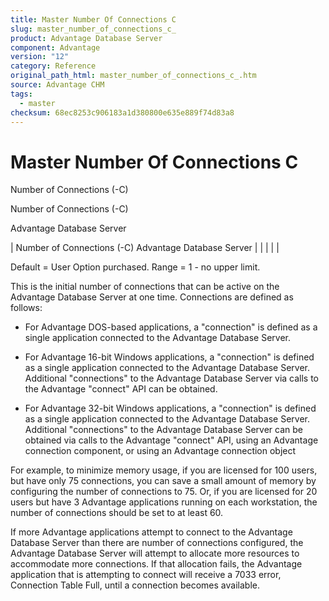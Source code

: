 ```yaml
---
title: Master Number Of Connections C
slug: master_number_of_connections_c_
product: Advantage Database Server
component: Advantage
version: "12"
category: Reference
original_path_html: master_number_of_connections_c_.htm
source: Advantage CHM
tags:
  - master
checksum: 68ec8253c906183a1d380800e635e889f74d83a8
---
```


# Master Number Of Connections C

Number of Connections (-C)

Number of Connections (-C)

Advantage Database Server

| Number of Connections (-C)  Advantage Database Server |  |  |  |  |

Default = User Option purchased. Range = 1 - no upper limit.

This is the initial number of connections that can be active on the Advantage Database Server at one time. Connections are defined as follows:

- For Advantage DOS-based applications, a "connection" is defined as a single application connected to the Advantage Database Server.

- For Advantage 16-bit Windows applications, a "connection" is defined as a single application connected to the Advantage Database Server. Additional "connections" to the Advantage Database Server via calls to the Advantage "connect" API can be obtained.

- For Advantage 32-bit Windows applications, a "connection" is defined as a single application connected to the Advantage Database Server. Additional "connections" to the Advantage Database Server can be obtained via calls to the Advantage "connect" API, using an Advantage connection component, or using an Advantage connection object

For example, to minimize memory usage, if you are licensed for 100 users, but have only 75 connections, you can save a small amount of memory by configuring the number of connections to 75. Or, if you are licensed for 20 users but have 3 Advantage applications running on each workstation, the number of connections should be set to at least 60.

If more Advantage applications attempt to connect to the Advantage Database Server than there are number of connections configured, the Advantage Database Server will attempt to allocate more resources to accommodate more connections. If that allocation fails, the Advantage application that is attempting to connect will receive a 7033 error, Connection Table Full, until a connection becomes available.
